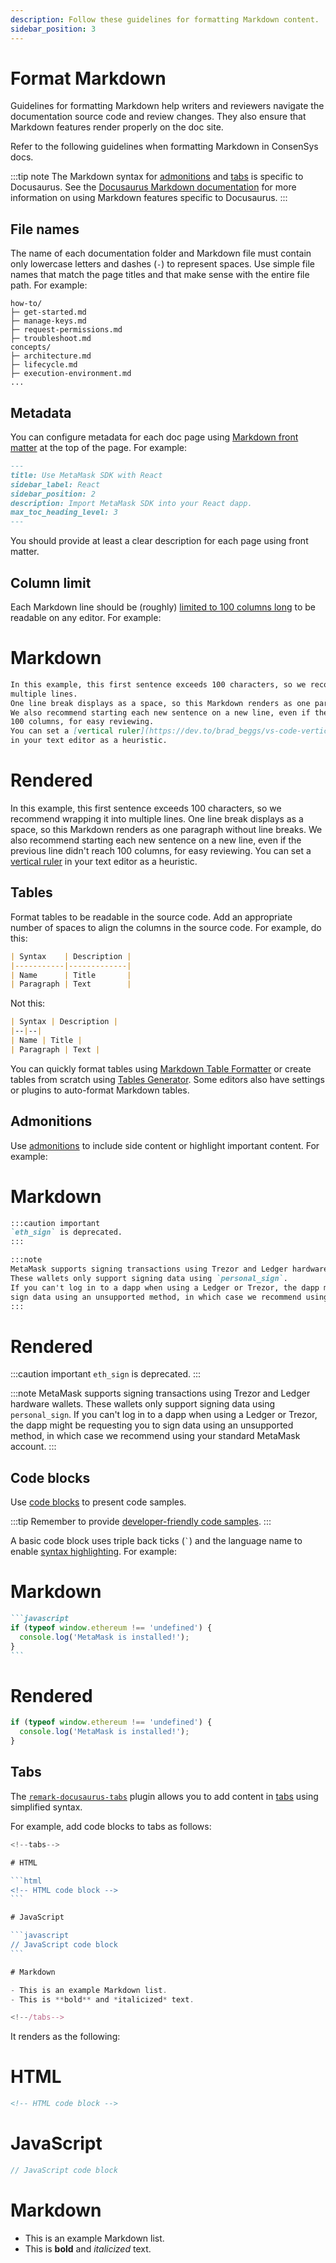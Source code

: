 ```yaml
---
description: Follow these guidelines for formatting Markdown content.
sidebar_position: 3
---
```


# Format Markdown

Guidelines for formatting Markdown help writers and reviewers navigate the documentation source code
and review changes.
They also ensure that Markdown features render properly on the doc site.

Refer to the following guidelines when formatting Markdown in ConsenSys docs.

:::tip note
The Markdown syntax for [admonitions](#admonitions) and [tabs](#tabs) is specific to Docusaurus.
See the [Docusaurus Markdown documentation](https://docusaurus.io/docs/markdown-features/) for more
information on using Markdown features specific to Docusaurus.
:::

## File names

The name of each documentation folder and Markdown file must contain only lowercase letters and
dashes (`-`) to represent spaces.
Use simple file names that match the page titles and that make sense with the entire file path.
For example:

```text
how-to/
├─ get-started.md
├─ manage-keys.md
├─ request-permissions.md
├─ troubleshoot.md
concepts/
├─ architecture.md
├─ lifecycle.md
├─ execution-environment.md
...
```

## Metadata

You can configure metadata for each doc page using [Markdown front
matter](https://docusaurus.io/docs/api/plugins/@docusaurus/plugin-content-docs#markdown-front-matter)
at the top of the page.
For example:

```markdown
---
title: Use MetaMask SDK with React
sidebar_label: React
sidebar_position: 2
description: Import MetaMask SDK into your React dapp.
max_toc_heading_level: 3
---
```

You should provide at least a clear description for each page using front matter.

## Column limit

Each Markdown line should be (roughly) [limited to 100 columns
long](https://google.github.io/styleguide/javaguide.html#s4.4-column-limit) to be readable on any editor.
For example:

<!--tabs-->

# Markdown

```markdown
In this example, this first sentence exceeds 100 characters, so we recommend wrapping it into
multiple lines.
One line break displays as a space, so this Markdown renders as one paragraph without line breaks.
We also recommend starting each new sentence on a new line, even if the previous line didn't reach
100 columns, for easy reviewing.
You can set a [vertical ruler](https://dev.to/brad_beggs/vs-code-vertical-rulers-for-prettier-code-3gp3)
in your text editor as a heuristic.
```

# Rendered

In this example, this first sentence exceeds 100 characters, so we recommend wrapping it into
multiple lines.
One line break displays as a space, so this Markdown renders as one paragraph without line breaks.
We also recommend starting each new sentence on a new line, even if the previous line didn't reach
100 columns, for easy reviewing.
You can set a [vertical ruler](https://dev.to/brad_beggs/vs-code-vertical-rulers-for-prettier-code-3gp3)
in your text editor as a heuristic.

<!--/tabs-->

## Tables

Format tables to be readable in the source code.
Add an appropriate number of spaces to align the columns in the source code.
For example, do this:

```markdown
| Syntax    | Description |
|-----------|-------------|
| Name      | Title       |
| Paragraph | Text        |
```

Not this:

```markdown
| Syntax | Description |
|--|--|
| Name | Title |
| Paragraph | Text |
```

You can quickly format tables using [Markdown Table Formatter](http://markdowntable.com/) or
create tables from scratch using [Tables Generator](https://www.tablesgenerator.com/markdown_tables).
Some editors also have settings or plugins to auto-format Markdown tables.

## Admonitions

Use [admonitions](https://docusaurus.io/docs/markdown-features/admonitions) to include side content
or highlight important content.
For example:

<!--tabs-->

# Markdown

```markdown
:::caution important
`eth_sign` is deprecated.
:::

:::note
MetaMask supports signing transactions using Trezor and Ledger hardware wallets.
These wallets only support signing data using `personal_sign`.
If you can't log in to a dapp when using a Ledger or Trezor, the dapp might be requesting you to
sign data using an unsupported method, in which case we recommend using your standard MetaMask account.
:::
```

# Rendered

:::caution important
`eth_sign` is deprecated.
:::

:::note
MetaMask supports signing transactions using Trezor and Ledger hardware wallets.
These wallets only support signing data using `personal_sign`.
If you can't log in to a dapp when using a Ledger or Trezor, the dapp might be requesting you to
sign data using an unsupported method, in which case we recommend using your standard MetaMask account.
:::

<!--/tabs-->

## Code blocks

Use [code blocks](https://docusaurus.io/docs/markdown-features/code-blocks) to present code samples.

:::tip
Remember to provide [developer-friendly code samples](style-guide.md#3-write-for-developers).
:::

A basic code block uses triple back ticks (`` ` ``) and the language name to enable
[syntax highlighting](https://docusaurus.io/docs/markdown-features/code-blocks#syntax-highlighting).
For example:

<!--tabs-->

# Markdown

````markdown
```javascript
if (typeof window.ethereum !== 'undefined') {
  console.log('MetaMask is installed!');
}
```
````

# Rendered

```javascript
if (typeof window.ethereum !== 'undefined') {
  console.log('MetaMask is installed!');
}
```

<!--/tabs-->

## Tabs

The [`remark-docusaurus-tabs`](https://github.com/mccleanp/remark-docusaurus-tabs) plugin allows you
to add content in [tabs](https://docusaurus.io/docs/markdown-features/tabs) using simplified syntax.

For example, add code blocks to tabs as follows:

````jsx
<!--tabs-->

# HTML

```html
<!-- HTML code block -->
```

# JavaScript

```javascript
// JavaScript code block
```

# Markdown

- This is an example Markdown list.
- This is **bold** and *italicized* text.

<!--/tabs-->
````

It renders as the following:

<!--tabs-->

# HTML

```html
<!-- HTML code block -->
```

# JavaScript

```javascript
// JavaScript code block
```

# Markdown

- This is an example Markdown list.
- This is **bold** and *italicized* text.

<!--/tabs-->
